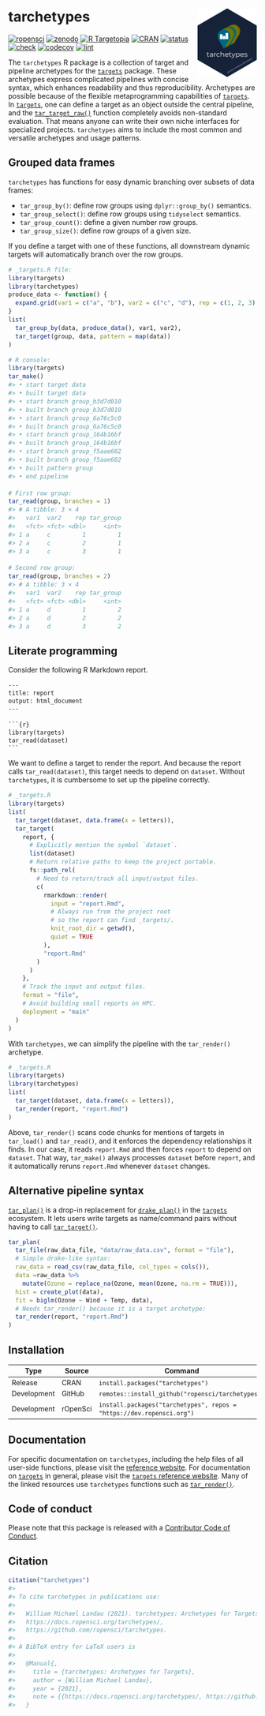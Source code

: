 
# tarchetypes <img src='man/figures/logo.png' align="right" height="139"/>

[![ropensci](https://badges.ropensci.org/401_status.svg)](https://github.com/ropensci/software-review/issues/401)
[![zenodo](https://zenodo.org/badge/282774543.svg)](https://zenodo.org/badge/latestdoi/282774543)
[![R
Targetopia](https://img.shields.io/badge/R_Targetopia-member-blue?style=flat&labelColor=gray)](https://wlandau.github.io/targetopia/)
[![CRAN](https://www.r-pkg.org/badges/version/tarchetypes)](https://CRAN.R-project.org/package=tarchetypes)
[![status](https://www.repostatus.org/badges/latest/active.svg)](https://www.repostatus.org/#active)
[![check](https://github.com/ropensci/tarchetypes/workflows/check/badge.svg)](https://github.com/ropensci/tarchetypes/actions?query=workflow%3Acheck)
[![codecov](https://codecov.io/gh/ropensci/tarchetypes/branch/main/graph/badge.svg?token=3T5DlLwUVl)](https://app.codecov.io/gh/ropensci/tarchetypes)
[![lint](https://github.com/ropensci/tarchetypes/workflows/lint/badge.svg)](https://github.com/ropensci/tarchetypes/actions?query=workflow%3Alint)

The `tarchetypes` R package is a collection of target and pipeline
archetypes for the [`targets`](https://github.com/ropensci/targets)
package. These archetypes express complicated pipelines with concise
syntax, which enhances readability and thus reproducibility. Archetypes
are possible because of the flexible metaprogramming capabilities of
[`targets`](https://github.com/ropensci/targets). In
[`targets`](https://github.com/ropensci/targets), one can define a
target as an object outside the central pipeline, and the
[`tar_target_raw()`](https://docs.ropensci.org/targets/reference/tar_target_raw.html)
function completely avoids non-standard evaluation. That means anyone
can write their own niche interfaces for specialized projects.
`tarchetypes` aims to include the most common and versatile archetypes
and usage patterns.

## Grouped data frames

`tarchetypes` has functions for easy dynamic branching over subsets of
data frames:

-   `tar_group_by()`: define row groups using `dplyr::group_by()`
    semantics.
-   `tar_group_select()`: define row groups using `tidyselect`
    semantics.
-   `tar_group_count()`: define a given number row groups.
-   `tar_group_size()`: define row groups of a given size.

If you define a target with one of these functions, all downstream
dynamic targets will automatically branch over the row groups.

``` r
# _targets.R file:
library(targets)
library(tarchetypes)
produce_data <- function() {
  expand.grid(var1 = c("a", "b"), var2 = c("c", "d"), rep = c(1, 2, 3))
}
list(
  tar_group_by(data, produce_data(), var1, var2),
  tar_target(group, data, pattern = map(data))
)
```

``` r
# R console:
library(targets)
tar_make()
#> • start target data
#> • built target data
#> • start branch group_b3d7d010
#> • built branch group_b3d7d010
#> • start branch group_6a76c5c0
#> • built branch group_6a76c5c0
#> • start branch group_164b16bf
#> • built branch group_164b16bf
#> • start branch group_f5aae602
#> • built branch group_f5aae602
#> • built pattern group
#> • end pipeline

# First row group:
tar_read(group, branches = 1)
#> # A tibble: 3 × 4
#>   var1  var2    rep tar_group
#>   <fct> <fct> <dbl>     <int>
#> 1 a     c         1         1
#> 2 a     c         2         1
#> 3 a     c         3         1

# Second row group:
tar_read(group, branches = 2)
#> # A tibble: 3 × 4
#>   var1  var2    rep tar_group
#>   <fct> <fct> <dbl>     <int>
#> 1 a     d         1         2
#> 2 a     d         2         2
#> 3 a     d         3         2
```

## Literate programming

Consider the following R Markdown report.

    ---
    title: report
    output: html_document
    ---

    ```{r}
    library(targets)
    tar_read(dataset)
    ```

We want to define a target to render the report. And because the report
calls `tar_read(dataset)`, this target needs to depend on `dataset`.
Without `tarchetypes`, it is cumbersome to set up the pipeline
correctly.

``` r
# _targets.R
library(targets)
list(
  tar_target(dataset, data.frame(x = letters)),
  tar_target(
    report, {
      # Explicitly mention the symbol `dataset`.
      list(dataset)
      # Return relative paths to keep the project portable.
      fs::path_rel(
        # Need to return/track all input/output files.
        c( 
          rmarkdown::render(
            input = "report.Rmd",
            # Always run from the project root
            # so the report can find _targets/.
            knit_root_dir = getwd(),
            quiet = TRUE
          ),
          "report.Rmd"
        )
      )
    },
    # Track the input and output files.
    format = "file",
    # Avoid building small reports on HPC.
    deployment = "main"
  )
)
```

With `tarchetypes`, we can simplify the pipeline with the `tar_render()`
archetype.

``` r
# _targets.R
library(targets)
library(tarchetypes)
list(
  tar_target(dataset, data.frame(x = letters)),
  tar_render(report, "report.Rmd")
)
```

Above, `tar_render()` scans code chunks for mentions of targets in
`tar_load()` and `tar_read()`, and it enforces the dependency
relationships it finds. In our case, it reads `report.Rmd` and then
forces `report` to depend on `dataset`. That way, `tar_make()` always
processes `dataset` before `report`, and it automatically reruns
`report.Rmd` whenever `dataset` changes.

## Alternative pipeline syntax

[`tar_plan()`](https://docs.ropensci.org/tarchetypes/reference/tar_plan.html)
is a drop-in replacement for
[`drake_plan()`](https://docs.ropensci.org/drake/reference/drake_plan.html)
in the [`targets`](https://github.com/ropensci/targets) ecosystem. It
lets users write targets as name/command pairs without having to call
[`tar_target()`](https://docs.ropensci.org/targets/reference/tar_target.html).

``` r
tar_plan(
  tar_file(raw_data_file, "data/raw_data.csv", format = "file"),
  # Simple drake-like syntax:
  raw_data = read_csv(raw_data_file, col_types = cols()),
  data =raw_data %>%
    mutate(Ozone = replace_na(Ozone, mean(Ozone, na.rm = TRUE))),
  hist = create_plot(data),
  fit = biglm(Ozone ~ Wind + Temp, data),
  # Needs tar_render() because it is a target archetype:
  tar_render(report, "report.Rmd")
)
```

## Installation

| Type        | Source   | Command                                                               |
|-------------|----------|-----------------------------------------------------------------------|
| Release     | CRAN     | `install.packages("tarchetypes")`                                     |
| Development | GitHub   | `remotes::install_github("ropensci/tarchetypes")`                     |
| Development | rOpenSci | `install.packages("tarchetypes", repos = "https://dev.ropensci.org")` |

## Documentation

For specific documentation on `tarchetypes`, including the help files of
all user-side functions, please visit the [reference
website](https://docs.ropensci.org/tarchetypes/). For documentation on
[`targets`](https://github.com/ropensci/targets) in general, please
visit the [`targets` reference
website](https://docs.ropensci.org/targets/). Many of the linked
resources use `tarchetypes` functions such as
[`tar_render()`](https://docs.ropensci.org/tarchetypes/reference/tar_render.html).

## Code of conduct

Please note that this package is released with a [Contributor Code of
Conduct](https://ropensci.org/code-of-conduct/).

## Citation

``` r
citation("tarchetypes")
#> 
#> To cite tarchetypes in publications use:
#> 
#>   William Michael Landau (2021). tarchetypes: Archetypes for Targets.
#>   https://docs.ropensci.org/tarchetypes/,
#>   https://github.com/ropensci/tarchetypes.
#> 
#> A BibTeX entry for LaTeX users is
#> 
#>   @Manual{,
#>     title = {tarchetypes: Archetypes for Targets},
#>     author = {William Michael Landau},
#>     year = {2021},
#>     note = {{https://docs.ropensci.org/tarchetypes/, https://github.com/ropensci/tarchetypes}},
#>   }
```
